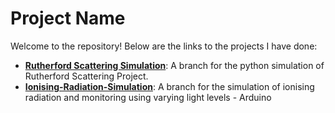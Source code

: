 # Project Name

Welcome to the repository! Below are the links to the projects I have done:

- **[Rutherford Scattering Simulation](https://github.com/Kasturi-Nirmalan/Projects/tree/Rutherford-Scattering-Simulation)**: A branch for the python simulation of Rutherford Scattering Project.
- **[Ionising-Radiation-Simulation](https://github.com/Kasturi-Nirmalan/Projects/tree/Ionising-Radiation-Simulation)**: A branch for the simulation of ionising radiation and monitoring using varying light levels - Arduino

